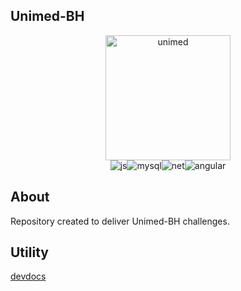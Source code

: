 ## Unimed-BH

<div align="center"><img alt="unimed" src="https://hermes.digitalinnovation.one/tracks/a982287c-ffb1-4c4a-87dd-ea81e7f50ac4.png" width="200px"/></div>
<div align="center"><img alt="js" src="https://img.shields.io/badge/JavaScript-323330?style=for-the-badge&logo=javascript&logoColor=F7DF1E"/><img alt="mysql" src="https://img.shields.io/badge/MySQL-005C84?style=for-the-badge&logo=mysql&logoColor=white"/><img alt="net" src="https://img.shields.io/badge/.NET-512BD4?style=for-the-badge&logo=dotnet&logoColor=white"/><img alt="angular" src="https://img.shields.io/badge/Angular-DD0031?style=for-the-badge&logo=angular&logoColor=white"/></div>

<!--About
-->
## About
Repository created to deliver Unimed-BH challenges.

## Utility
[devdocs](https://devdocs.io/javascript/)